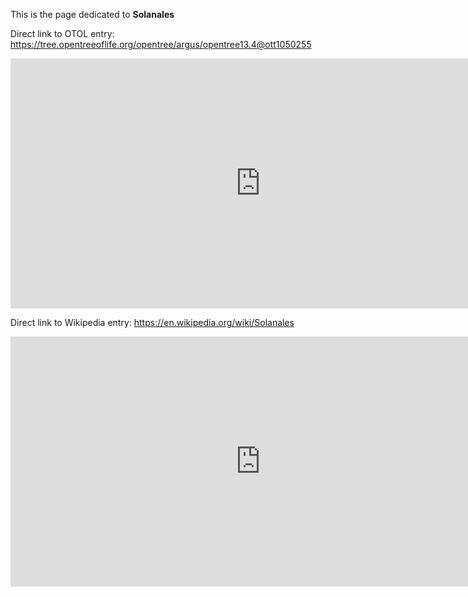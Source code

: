 This is the page dedicated to **Solanales**


Direct link to OTOL entry: https://tree.opentreeoflife.org/opentree/argus/opentree13.4@ott1050255



<html>
    <body>
    <iframe src="https://tree.opentreeoflife.org/opentree/argus/opentree13.4@ott1050255"
    width="800" height="400" frameborder="0" allowfullscreen> </iframe>
    </body>
</html>
    


Direct link to Wikipedia entry: https://en.wikipedia.org/wiki/Solanales



<html>
    <body>
    <iframe src="https://en.wikipedia.org/wiki/Solanales"
    width="800" height="400" frameborder="0" allowfullscreen> </iframe>
    </body>
</html>
    
